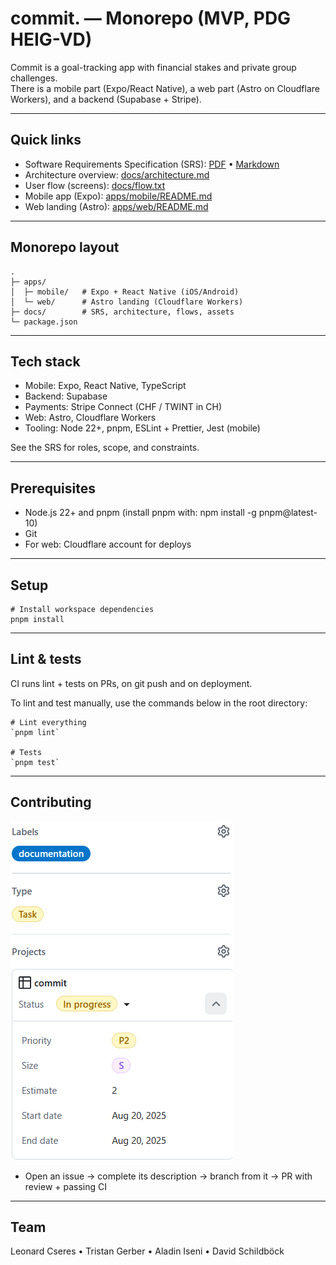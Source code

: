 # commit. — Monorepo (MVP, PDG HEIG-VD)

Commit is a goal-tracking app with financial stakes and private group challenges.  
There is a mobile part (Expo/React Native), a web part (Astro on Cloudflare Workers), and a backend (Supabase + Stripe).

---

## Quick links

- Software Requirements Specification (SRS): [PDF](./docs/software-requirements-specification.pdf) • [Markdown](./docs/software-requirements-specification.md)
- Architecture overview: [docs/architecture.md](./docs/architecture.md)
- User flow (screens): [docs/flow.txt](./docs/flow.txt)
- Mobile app (Expo): [apps/mobile/README.md](./apps/mobile/README.md)
- Web landing (Astro): [apps/web/README.md](./apps/web/README.md)

---

## Monorepo layout

    .
    ├─ apps/
    │  ├─ mobile/   # Expo + React Native (iOS/Android)
    │  └─ web/      # Astro landing (Cloudflare Workers)
    ├─ docs/        # SRS, architecture, flows, assets
    └─ package.json

---

## Tech stack

- Mobile: Expo, React Native, TypeScript
- Backend: Supabase
- Payments: Stripe Connect (CHF / TWINT in CH)
- Web: Astro, Cloudflare Workers
- Tooling: Node 22+, pnpm, ESLint + Prettier, Jest (mobile)

See the SRS for roles, scope, and constraints.

---

## Prerequisites

- Node.js 22+ and pnpm (install pnpm with: npm install -g pnpm@latest-10)
- Git
- For web: Cloudflare account for deploys

---

## Setup

    # Install workspace dependencies
    pnpm install

---

## Lint & tests

CI runs lint + tests on PRs, on git push and on deployment.

To lint and test manually, use the commands below in the root directory:

    # Lint everything
    `pnpm lint`

    # Tests
    `pnpm test`

---

## Contributing
![alt text](docs/assets/issue.png)
- Open an issue → complete its description → branch from it → PR with review + passing CI

---

## Team

Leonard Cseres • Tristan Gerber • Aladin Iseni • David Schildböck
